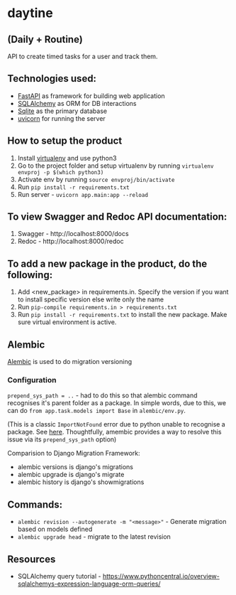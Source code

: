 # daytine

## (Daily + Routine)

API to create timed tasks for a user and track them.

## Technologies used:
- [FastAPI](https://fastapi.tiangolo.com/) as framework for building web application
- [SQLAlchemy](https://docs.sqlalchemy.org/en/14/) as ORM for DB interactions
- [Sqlite](https://www.sqlite.org/index.html) as the primary database
- [uvicorn](https://www.uvicorn.org/) for running the server

## How to setup the product
1. Install [virtualenv](https://realpython.com/python-virtual-environments-a-primer/) and use python3
2. Go to the project folder and setup virtualenv by running `virtualenv envproj -p $(which python3)`
3. Activate env by running `source envproj/bin/activate`
4. Run `pip install -r requirements.txt`
5. Run server - `uvicorn app.main:app --reload`

## To view Swagger and Redoc API documentation:
1. Swagger - http://localhost:8000/docs
2. Redoc - http://localhost:8000/redoc

## To add a new package in the product, do the following:
1. Add <new_package> in requirements.in. Specify the version if you want to install specific version else write only the name
2. Run `pip-compile requirements.in > requirements.txt`
3. Run `pip install -r requirements.txt` to install the new package. Make sure virtual environment is active.

## Alembic
[Alembic](https://alembic.sqlalchemy.org/en/latest/) is used to do migration versioning

### Configuration
`prepend_sys_path = ..` - had to do this so that alembic command recognises it's parent folder as a package. In simple words, due to this, we can do `from app.task.models import Base` in `alembic/env.py`.

(This is a classic `ImportNotFound` error due to python unable to recognise a package. See [here](https://stackoverflow.com/questions/43728431/relative-imports-modulenotfounderror-no-module-named-x). Thoughtfully, amembic provides a way to resolve this issue via its `prepend_sys_path` option)

Comparision to Django Migration Framework:
- alembic versions is django's migrations
- alembic upgrade is django's migrate
- alembic history is django's showmigrations


## Commands:
- `alembic revision --autogenerate -m "<message>"` - Generate migration based on models defined
- `alembic upgrade head` - migrate to the latest revision

## Resources
- SQLAlchemy query tutorial - https://www.pythoncentral.io/overview-sqlalchemys-expression-language-orm-queries/
